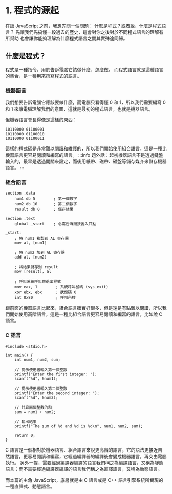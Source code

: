 # 1. 程式的源起
在談 JavaScript 之前，我想先問一個問題：
什麼是程式？或者說，什麼是程式語言？
先讓我們先搞懂一段過去的歷史，這會對你之後對於不同程式語言的理解有所幫助
也會讓你能夠理解為什麼程式語言之間其實殊途同歸。

## 什麼是程式？
程式是一種指令，用於告訴電腦它該做什麼、怎麼做。
而程式語言就是這種語言的集合，是一種用來撰寫程式的語言。

### 機器語言
我們想要告訴電腦它應該要做什麼，而電腦只看得懂 0 和 1，所以我們需要編寫 0 和 1 來讓電腦理解我們的意圖，這就是最初的程式語言，也就是機器語言。

但機器語言會長得像是這樣的東西：

```
10110000 01100001
10110000 01100010
10110000 01100011
``` 

這樣的程式碼是非常難以閱讀和維護的，所以我們開始使用組合語言，這是一種比機器語言更容易閱讀和編寫的語言。
:::info
題外話：起初機器語言不是透過鍵盤輸入的，最早是透過開關來設定，而後用紙帶、磁帶、磁盤等儲存媒介來儲存機器語言。
:::

### 組合語言
```
section .data
    num1 db 5        ; 第一個數字
    num2 db 10       ; 第二個數字
    result db 0      ; 儲存結果

section .text
    global _start    ; 必需告訴鏈接器入口點

_start:
    ; 將 num1 複製到 AL 寄存器
    mov al, [num1]
    
    ; 將 num2 加到 AL 寄存器
    add al, [num2]
    
    ; 將結果儲存到 result
    mov [result], al
    
    ; 呼叫系統呼叫來退出程式
    mov eax, 1        ; 系統呼叫號碼 (sys_exit)
    xor ebx, ebx      ; 狀態碼 0
    int 0x80          ; 呼叫內核
```

跟前面的機器語言比起來，組合語言確實好很多，但是還是有點難以閱讀，所以我們開始使用高階語言，這是一種比組合語言更容易閱讀和編寫的語言，比如說 C 語言。

### C 語言
```c=1
#include <stdio.h>

int main() {
    int num1, num2, sum;

    // 提示使用者輸入第一個整數
    printf("Enter the first integer: ");
    scanf("%d", &num1);

    // 提示使用者輸入第二個整數
    printf("Enter the second integer: ");
    scanf("%d", &num2);

    // 計算兩個整數的和
    sum = num1 + num2;

    // 輸出結果
    printf("The sum of %d and %d is %d\n", num1, num2, sum);

    return 0;
}
```

C 語言是一個相對於機器語言、組合語言來說更高階的語言，它的語法更接近自然語言，更容易閱讀和編寫，它經過編譯器的編譯後會變成機器語言，再交由電腦執行。
另外一提，需要經過編譯器編譯的語言我們稱之為編譯語言，又稱為靜態語言；而不需要經過編譯器編譯的語言我們稱之為直譯語言，又稱為動態語言。

而本篇的主角 JavaScript，底層就是由 C 語言或是 C++ 語言引擎系統所實現的一種直譯式、動態語言。